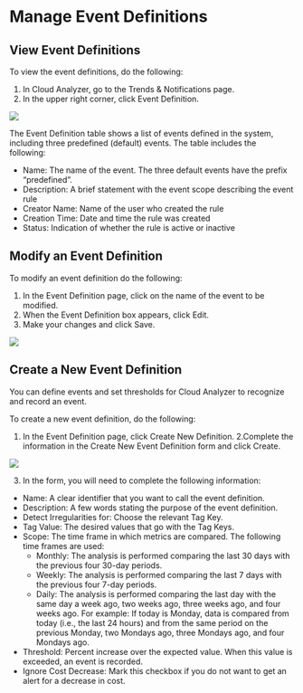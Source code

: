 # Manage Event Definitions

## View Event Definitions

To view the event definitions, do the following:
1. In Cloud Analyzer, go to the Trends & Notifications page.
2. In the upper right corner, click Event Definition.

<img src="/cloud-analyzer/_media/tutorials-event-def-01.png" />

The Event Definition table shows a list of events defined in the system, including three predefined (default) events. The table includes the following:
  * Name: The name of the event. The three default events have the prefix “predefined”.
  * Description: A brief statement with the event scope describing the event rule
  * Creator Name: Name of the user who created the rule
  * Creation Time: Date and time the rule was created
  * Status: Indication of whether the rule is active or inactive

## Modify an Event Definition

To modify an event definition do the following:
1. In the Event Definition page, click on the name of the event to be modified.
2. When the Event Definition box appears, click Edit.
3. Make your changes and click Save.

<img src="/cloud-analyzer/_media/tutorials-event-def-02.png" />

## Create a New Event Definition

You can define events and set thresholds for Cloud Analyzer to recognize and record an event.

To create a new event definition, do the following:

1. In the Event Definition page, click Create New Definition.
2.Complete the information in the Create New Event Definition form and click Create.

<img src="/cloud-analyzer/_media/tutorials-event-def-03.png" />

3. In the form, you will need to complete the following information:
  * Name: A clear identifier that you want to call the event definition.
  * Description: A few words stating the purpose of the event definition.
  * Detect Irregularities for: Choose the relevant Tag Key.
  * Tag Value: The desired values that go with the Tag Keys.
  * Scope: The time frame in which metrics are compared. The following time frames are used:
    * Monthly: The analysis is performed comparing the last 30 days with the previous four 30-day periods.
    * Weekly: The analysis is performed comparing the last 7 days with the previous four 7-day periods.
    * Daily: The analysis is performed comparing the last day with the same day a week ago, two weeks ago, three weeks ago, and four weeks ago.
      For example: If today is Monday, data is compared from today (i.e., the last 24 hours) and from the same period on the previous Monday, two Mondays ago, three Mondays ago, and four Mondays ago.
  * Threshold: Percent increase over the expected value. When this value is exceeded, an event is recorded.
  * Ignore Cost Decrease: Mark this checkbox if you do not want to get an alert for a decrease in cost.
